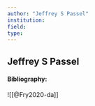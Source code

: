 ```yaml
---
author: "Jeffrey S Passel"
institution:
field:
type:
---
```


## Jeffrey S Passel
#### Bibliography:

![[@Fry2020-da]]